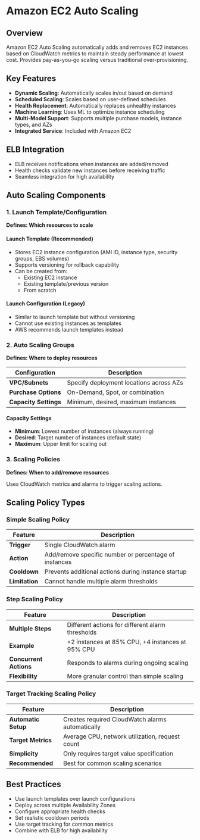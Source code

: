 # Amazon EC2 Auto Scaling

## Overview
Amazon EC2 Auto Scaling automatically adds and removes EC2 instances based on CloudWatch metrics to maintain steady performance at lowest cost. Provides pay-as-you-go scaling versus traditional over-provisioning.

## Key Features
- **Dynamic Scaling**: Automatically scales in/out based on demand
- **Scheduled Scaling**: Scales based on user-defined schedules
- **Health Replacement**: Automatically replaces unhealthy instances
- **Machine Learning**: Uses ML to optimize instance scheduling
- **Multi-Model Support**: Supports multiple purchase models, instance types, and AZs
- **Integrated Service**: Included with Amazon EC2

## ELB Integration
- ELB receives notifications when instances are added/removed
- Health checks validate new instances before receiving traffic
- Seamless integration for high availability

## Auto Scaling Components

### 1. Launch Template/Configuration
**Defines: Which resources to scale**

#### Launch Template (Recommended)
- Stores EC2 instance configuration (AMI ID, instance type, security groups, EBS volumes)
- Supports versioning for rollback capability
- Can be created from:
  - Existing EC2 instance
  - Existing template/previous version
  - From scratch

#### Launch Configuration (Legacy)
- Similar to launch template but without versioning
- Cannot use existing instances as templates
- AWS recommends launch templates instead

### 2. Auto Scaling Groups
**Defines: Where to deploy resources**

| Configuration | Description |
|---------------|-------------|
| **VPC/Subnets** | Specify deployment locations across AZs |
| **Purchase Options** | On-Demand, Spot, or combination |
| **Capacity Settings** | Minimum, desired, maximum instances |

#### Capacity Settings
- **Minimum**: Lowest number of instances (always running)
- **Desired**: Target number of instances (default state)
- **Maximum**: Upper limit for scaling out

### 3. Scaling Policies
**Defines: When to add/remove resources**

Uses CloudWatch metrics and alarms to trigger scaling actions.

## Scaling Policy Types

### Simple Scaling Policy
| Feature | Description |
|---------|-------------|
| **Trigger** | Single CloudWatch alarm |
| **Action** | Add/remove specific number or percentage of instances |
| **Cooldown** | Prevents additional actions during instance startup |
| **Limitation** | Cannot handle multiple alarm thresholds |

### Step Scaling Policy
| Feature | Description |
|---------|-------------|
| **Multiple Steps** | Different actions for different alarm thresholds |
| **Example** | +2 instances at 85% CPU, +4 instances at 95% CPU |
| **Concurrent Actions** | Responds to alarms during ongoing scaling |
| **Flexibility** | More granular control than simple scaling |

### Target Tracking Scaling Policy
| Feature | Description |
|---------|-------------|
| **Automatic Setup** | Creates required CloudWatch alarms automatically |
| **Target Metrics** | Average CPU, network utilization, request count |
| **Simplicity** | Only requires target value specification |
| **Recommended** | Best for common scaling scenarios |

## Best Practices
- Use launch templates over launch configurations
- Deploy across multiple Availability Zones
- Configure appropriate health checks
- Set realistic cooldown periods
- Use target tracking for common metrics
- Combine with ELB for high availability
